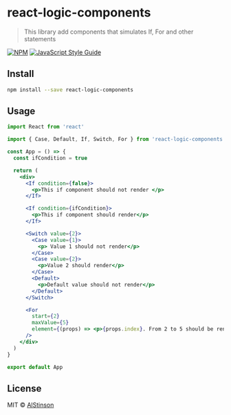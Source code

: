 # react-logic-components

> This library add components that simulates If, For and other statements

[![NPM](https://img.shields.io/npm/v/react-logic-components.svg)](https://www.npmjs.com/package/react-logic-components) [![JavaScript Style Guide](https://img.shields.io/badge/code_style-standard-brightgreen.svg)](https://standardjs.com)

## Install

```bash
npm install --save react-logic-components
```

## Usage

```jsx
import React from 'react'

import { Case, Default, If, Switch, For } from 'react-logic-components'

const App = () => {
  const ifCondition = true

  return (
    <div>
      <If condition={false}>
        <p>This if component should not render </p>
      </If>

      <If condition={ifCondition}>
        <p>This if component should render</p>
      </If>

      <Switch value={2}>
        <Case value={1}>
          <p> Value 1 should not render</p>
        </Case>
        <Case value={2}>
          <p>Value 2 should render</p>
        </Case>
        <Default>
          <p>Default value should not render</p>
        </Default>
      </Switch>

      <For
        start={2}
        maxValue={5}
        element={(props) => <p>{props.index}. From 2 to 5 should be render</p>}
      />
    </div>
  )
}

export default App

```

## License

MIT © [AlStinson](https://github.com/AlStinson)
